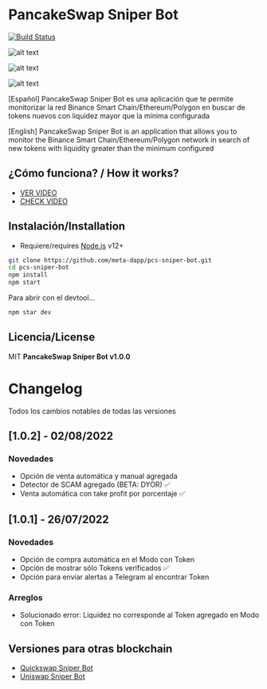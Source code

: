 # PancakeSwap Sniper Bot 

[![Build Status](https://travis-ci.org/joemccann/dillinger.svg?branch=master)](https://travis-ci.org/joemccann/dillinger)

![alt text](https://github.com/meta-dapp/pcs-sniper-bot/blob/main/assets/images/screenshot6.png?raw=true)

![alt text](https://github.com/meta-dapp/pcs-sniper-bot/blob/main/assets/images/screenshot2.png?raw=true)

![alt text](https://github.com/meta-dapp/pcs-sniper-bot/blob/main/assets/images/screenshot5.png?raw=true)

[Español] PancakeSwap Sniper Bot es una aplicación que te permite monitorizar la red Binance Smart Chain/Ethereum/Polygon en buscar de tokens nuevos con liquidez mayor que la mínima configurada

[English] PancakeSwap Sniper Bot is an application that allows you to monitor the Binance Smart Chain/Ethereum/Polygon network in search of new tokens with liquidity greater than the minimum configured

## ¿Cómo funciona? / How it works?

- [VER VIDEO][yt_channel] 
- [CHECK VIDEO][yt_channel]

## Instalación/Installation

- Requiere/requires [Node.js](https://nodejs.org/) v12+

```sh
git clone https://github.com/meta-dapp/pcs-sniper-bot.git
cd pcs-sniper-bot
npm install
npm start
```

Para abrir con el devtool...

```sh
npm star dev
```

## Licencia/License

MIT
**PancakeSwap Sniper Bot v1.0.0**

[//]: # (These are reference links used in the body of this note and get stripped out when the markdown processor does its job. There is no need to format nicely because it shouldn't be seen. Thanks SO - http://stackoverflow.com/questions/4823468/store-comments-in-markdown-syntax)

   [yt_channel]: <https://www.youtube.com/channel/UCdRihNiJ0tJ7xpFGKcwZcdQ>
   [uniswap_link]: <https://github.com/meta-dapp/uniswap-sniper-bot>
   [quickswap_link]: <https://github.com/meta-dapp/quickswap-sniper-bot>
  

# Changelog
Todos los cambios notables de todas las versiones

## [1.0.2] - 02/08/2022
### Novedades
- Opción de venta automática y manual agregada
- Detector de SCAM agregado (BETA: DYOR) ✅
- Venta automática con take profit por porcentaje ✅

## [1.0.1] - 26/07/2022
### Novedades
- Opción de compra automática en el Modo con Token
- Opción de mostrar sólo Tokens verificados ✅
- Opción para enviar alertas a Telegram al encontrar Token

### Arreglos
- Solucionado error: Liquidez no corresponde al Token agregado en Modo con Token

## Versiones para otras blockchain

- [Quickswap Sniper Bot][quickswap_link]
- [Uniswap Sniper Bot][uniswap_link]  